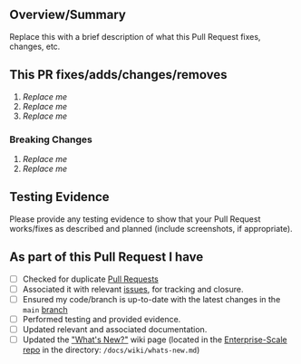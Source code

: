 <!-- Thank you for submitting a Pull Request. Please fill out the template below.-->
## Overview/Summary

Replace this with a brief description of what this Pull Request fixes, changes, etc.

## This PR fixes/adds/changes/removes

1. *Replace me*
2. *Replace me*
3. *Replace me*

### Breaking Changes

1. *Replace me*
2. *Replace me*

## Testing Evidence

Please provide any testing evidence to show that your Pull Request works/fixes as described and planned (include screenshots, if appropriate).

## As part of this Pull Request I have

- [ ] Checked for duplicate [Pull Requests](https://github.com/Azure/terraform-azurerm-caf-enterprise-scale/pulls)
- [ ] Associated it with relevant [issues](https://github.com/Azure/terraform-azurerm-caf-enterprise-scale/issues), for tracking and closure.
- [ ] Ensured my code/branch is up-to-date with the latest changes in the `main` [branch](https://github.com/Azure/terraform-azurerm-caf-enterprise-scale/tree/main)
- [ ] Performed testing and provided evidence.
- [ ] Updated relevant and associated documentation.
- [ ] Updated the ["What's New?"](https://github.com/Azure/Enterprise-Scale/wiki/Whats-new) wiki page (located in the [Enterprise-Scale repo](https://github.com/Azure/Enterprise-Scale) in the directory: `/docs/wiki/whats-new.md`)
